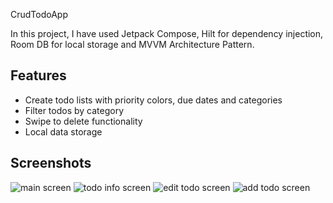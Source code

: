 CrudTodoApp

In this project, I have used Jetpack Compose, Hilt for dependency injection, Room DB for local storage and MVVM Architecture Pattern.


## Features

- Create todo lists with priority colors, due dates and categories
- Filter todos by category
- Swipe to delete functionality
- Local data storage

## Screenshots
![main screen](https://user-images.githubusercontent.com/101017069/216797165-b156ae38-9078-4071-9057-951c7f9023e7.PNG)
![todo info screen](https://user-images.githubusercontent.com/101017069/216797166-d7df8d49-c422-4e6f-82ad-a8945e22fc77.PNG)
![edit todo screen](https://user-images.githubusercontent.com/101017069/216797167-603573fc-7c00-4579-bb41-30ba301d75b0.PNG)
![add todo screen](https://user-images.githubusercontent.com/101017069/216797168-8f8db520-e5bc-4d09-b8fd-ab7f882300ef.PNG)
